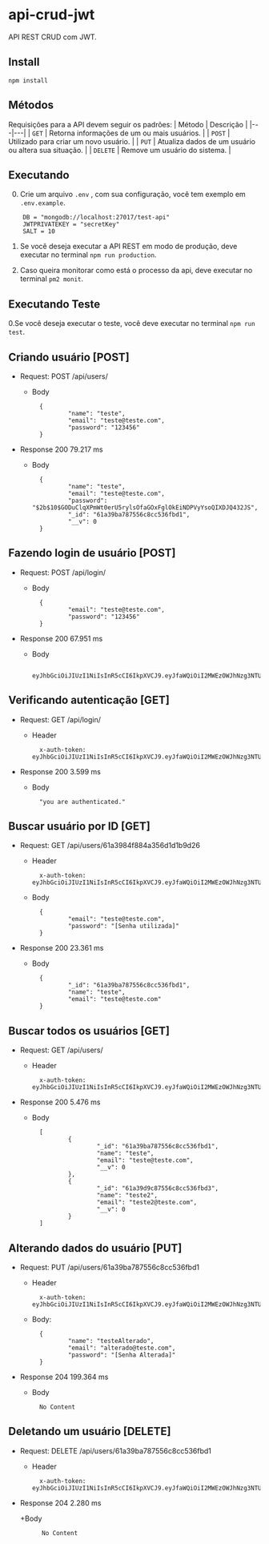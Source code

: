 # api-crud-jwt

API REST CRUD com JWT.

## Install

`npm install`

## Métodos
Requisições para a API devem seguir os padrões:
| Método | Descrição |
|---|---|
| `GET` | Retorna informações de um ou mais usuários. |
| `POST` | Utilizado para criar um novo usuário. |
| `PUT` | Atualiza dados de um usuário ou altera sua situação. |
| `DELETE` | Remove um usuário do sistema. |

## Executando

0. Crie um arquivo `.env` , com sua configuração, você tem exemplo em `.env.example`.

```.env
    DB = "mongodb://localhost:27017/test-api"
    JWTPRIVATEKEY = "secretKey"
    SALT = 10
```

1. Se você deseja executar a API REST em modo de produção, deve executar no terminal `npm run production`.

2. Caso queira monitorar como está o processo da api, deve executar no terminal `pm2 monit`.

## Executando Teste

0.Se você deseja executar o teste, você deve executar no terminal `npm run test`.

## Criando usuário [POST]

+ Request: POST /api/users/

    + Body

            {
                    "name": "teste",
                    "email": "teste@teste.com",
                    "password": "123456"
            }

+ Response 200 79.217 ms

    + Body

            {
                    "name": "teste",
                    "email": "teste@teste.com",
                    "password": "$2b$10$GODuClqXPmWt0erU5rylsOfaGOxFglOkEiNDPVyYsoQIXDJQ432JS",
                    "_id": "61a39ba787556c8cc536fbd1",
                    "__v": 0
            }

## Fazendo login de usuário [POST]

+ Request: POST /api/login/

    + Body

            {
                    "email": "teste@teste.com",
                    "password": "123456"
            }

+ Response 200 67.951 ms
    + Body

            eyJhbGciOiJIUzI1NiIsInR5cCI6IkpXVCJ9.eyJfaWQiOiI2MWEzOWJhNzg3NTU2YzhjYzUzNmZiZDEiLCJpYXQiOjE2MzgxMTI2ODh9.n0BwoNhy5FMXifvTC7xrUODDM_tuHc5owc8OoKh_5D4

## Verificando autenticação [GET]

+ Request: GET /api/login/ 
    
    + Header

            x-auth-token: eyJhbGciOiJIUzI1NiIsInR5cCI6IkpXVCJ9.eyJfaWQiOiI2MWEzOWJhNzg3NTU2YzhjYzUzNmZiZDEiLCJpYXQiOjE2MzgxMTI2ODh9.n0BwoNhy5FMXifvTC7xrUODDM_tuHc5owc8OoKh_5D4

+ Response 200 3.599 ms

    + Body

            "you are authenticated."

## Buscar usuário por ID [GET]

+ Request: GET /api/users/61a3984f884a356d1d1b9d26
    
    + Header

            x-auth-token: eyJhbGciOiJIUzI1NiIsInR5cCI6IkpXVCJ9.eyJfaWQiOiI2MWEzOWJhNzg3NTU2YzhjYzUzNmZiZDEiLCJpYXQiOjE2MzgxMTI2ODh9.n0BwoNhy5FMXifvTC7xrUODDM_tuHc5owc8OoKh_5D4

    + Body

            {
                    "email": "teste@teste.com",
                    "password": "[Senha utilizada]"
            }

+ Response 200 23.361 ms

    + Body

            {
                    "_id": "61a39ba787556c8cc536fbd1",
                    "name": "teste",
                    "email": "teste@teste.com"
            }

## Buscar todos os usuários [GET]

+ Request: GET /api/users/
  
    + Header

            x-auth-token: eyJhbGciOiJIUzI1NiIsInR5cCI6IkpXVCJ9.eyJfaWQiOiI2MWEzOWJhNzg3NTU2YzhjYzUzNmZiZDEiLCJpYXQiOjE2MzgxMTI2ODh9.n0BwoNhy5FMXifvTC7xrUODDM_tuHc5owc8OoKh_5D4

+ Response 200 5.476 ms

    + Body

            [
                    {
                            "_id": "61a39ba787556c8cc536fbd1",
                            "name": "teste",
                            "email": "teste@teste.com",
                            "__v": 0
                    },
                    {
                            "_id": "61a39d9c87556c8cc536fbd3",
                            "name": "teste2",
                            "email": "teste2@teste.com",
                            "__v": 0
                    }
            ]

## Alterando dados do usuário [PUT]

+ Request: PUT /api/users/61a39ba787556c8cc536fbd1
    
    + Header

            x-auth-token: eyJhbGciOiJIUzI1NiIsInR5cCI6IkpXVCJ9.eyJfaWQiOiI2MWEzOWJhNzg3NTU2YzhjYzUzNmZiZDEiLCJpYXQiOjE2MzgxMTI2ODh9.n0BwoNhy5FMXifvTC7xrUODDM_tuHc5owc8OoKh_5D4

    + Body:

            {
                    "name": "testeAlterado",
                    "email": "alterado@teste.com",
                    "password": "[Senha Alterada]"
            }

+ Response 204 199.364 ms

    + Body

            No Content

## Deletando um usuário [DELETE]

+ Request: DELETE /api/users/61a39ba787556c8cc536fbd1 
    
    + Header

            x-auth-token: eyJhbGciOiJIUzI1NiIsInR5cCI6IkpXVCJ9.eyJfaWQiOiI2MWEzOWJhNzg3NTU2YzhjYzUzNmZiZDEiLCJpYXQiOjE2MzgxMTI2ODh9.n0BwoNhy5FMXifvTC7xrUODDM_tuHc5owc8OoKh_5D4

+ Response 204 2.280 ms

    +Body

            No Content



